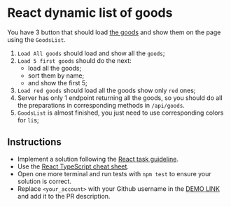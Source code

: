 # React dynamic list of goods
You have 3 button that should load [the goods](https://mate-academy.github.io/react_dynamic-list-of-goods/goods.json) and show them on the page using the `GoodsList`.

1. `Load All goods` should load and show all the `goods`;
1. `Load 5 first goods` should do the next:
    - load all the goods;
    - sort them by name;
    - and show the first 5;
1. `Load red goods` should load all the goods show only `red` ones;
1. Server has only 1 endpoint returning all the goods, so you should do all the preparations in corresponding methods in `/api/goods`.
1. `GoodsList` is almost finished, you just need to use corresponding colors for `li`s;

## Instructions

- Implement a solution following the [React task guideline](https://github.com/mate-academy/react_task-guideline#react-tasks-guideline).
- Use the [React TypeScript cheat sheet](https://mate-academy.github.io/fe-program/js/extra/react-typescript).
- Open one more terminal and run tests with `npm test` to ensure your solution is correct.
- Replace `<your_account>` with your Github username in the [DEMO LINK](https://spiritkyiv.github.io/react_dynamic-list-of-goods/) and add it to the PR description.
